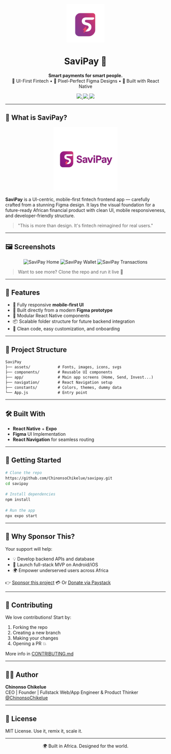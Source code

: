 <p align="center">
  <img src="./assets/images/icon.png" alt="SaviPay Logo" width="120"/>
</p>

<h1 align="center">SaviPay 💸</h1>
<p align="center">
  <b>Smart payments for smart people.</b><br/>
  💼 UI-First Fintech • 🎨 Pixel-Perfect Figma Designs • 📲 Built with React Native
</p>

<p align="center">
  <a href="https://github.com/ChinonsoChikelue/savipay/stargazers">
    <img src="https://img.shields.io/github/stars/ChinonsoChikelue/savipay?style=social" />
  </a>
  <a href="https://github.com/ChinonsoChikelue/savipay/fork">
    <img src="https://img.shields.io/github/forks/ChinonsoChikelue/savipay?style=social" />
  </a>
  <a href="https://github.com/sponsors/ChinonsoChikelue">
    <img src="https://img.shields.io/badge/Sponsor%20this%20project-%E2%9D%A4-red" />
  </a>
</p>

---

## 🚀 What is SaviPay?

<p align="center">
  <img src="./assets/images/adaptive-icon.png" alt="SaviPay Logo" width="200"/>
</p>

**SaviPay** is a UI-centric, mobile-first fintech frontend app — carefully crafted from a stunning Figma design. It lays the visual foundation for a future-ready African financial product with clean UI, mobile responsiveness, and developer-friendly structure.

> "This is more than design. It's fintech reimagined for real users."

---

## 🖼️ Screenshots

<p align="center">
  <img src="https://savipay.africa/assets/screens/1.png" alt="SaviPay Home" width="250"/>
  <img src="https://savipay.africa/assets/screens/2.png" alt="SaviPay Wallet" width="250"/>
  <img src="https://savipay.africa/assets/screens/3.png" alt="SaviPay Transactions" width="250"/>
</p>

> Want to see more? Clone the repo and run it live 🚀
---

## 🌟 Features

- 📱 Fully responsive **mobile-first UI**
- 🎨 Built directly from a modern **Figma prototype**
- 🧩 Modular React Native components
- 📦 Scalable folder structure for future backend integration
- 🧠 Clean code, easy customization, and onboarding

---

## 📁 Project Structure

```
SaviPay
├── assets/            # Fonts, images, icons, svgs
├── components/        # Reusable UI components
├── app/               # Main app screens (Home, Send, Invest...)
├── navigation/        # React Navigation setup
├── constants/         # Colors, themes, dummy data
└── App.js             # Entry point
```

---

## 🛠️ Built With

- **React Native** + **Expo**
- **Figma** UI Implementation
- **React Navigation** for seamless routing

---

## 🔧 Getting Started

```bash
# Clone the repo
https://github.com/ChinonsoChikelue/savipay.git
cd savipay

# Install dependencies
npm install

# Run the app
npx expo start
```

---

## 🧠 Why Sponsor This?

Your support will help:
- 💡 Develop backend APIs and database
- 📲 Launch full-stack MVP on Android/iOS
- 🌍 Empower underserved users across Africa

👉 [Sponsor this project](https://github.com/sponsors/ChinonsoChikelue)
💳 Or [Donate via Paystack](https://paystack.com/pay/savipay)

---

## 🤝 Contributing

We love contributions! Start by:
1. Forking the repo
2. Creating a new branch
3. Making your changes
4. Opening a PR 💥

More info in [CONTRIBUTING.md](./CONTRIBUTING.md)

---

## 👨‍💻 Author

**Chinonso Chikelue**  
CEO | Founder | Fullstack Web/App Engineer & Product Thinker  
[@ChinonsoChikelue](https://github.com/ChinonsoChikelue)

---

## 📄 License

MIT License. Use it, remix it, scale it.

---

<p align="center">
  🌍 Built in Africa. Designed for the world.
</p>
